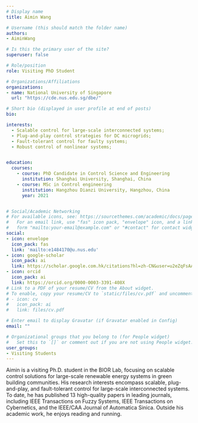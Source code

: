 ```yaml
---
# Display name
title: Aimin Wang

# Username (this should match the folder name)
authors:
- AiminWang

# Is this the primary user of the site?
superuser: false

# Role/position
role: Visiting PhD Student

# Organizations/Affiliations
organizations:
- name: National University of Singapore
  url: "https://cde.nus.edu.sg/dbe/"

# Short bio (displayed in user profile at end of posts)
bio:

interests:
  - Scalable control for large-scale interconnected systems;
  - Plug-and-play control strategies for DC microgrids;
  - Fault-tolerant control for faulty systems;
  - Robust control of nonlinear systems;


education:
  courses:
    - course: PhD Candidate in Control Science and Engineering
      institution: Shanghai University, Shanghai, China
    - course: MSc in Control engineering
      institution: Hangzhou Dianzi University, Hangzhou, China
      year: 2021


# Social/Academic Networking
# For available icons, see: https://sourcethemes.com/academic/docs/page-builder/#icons
#   For an email link, use "fas" icon pack, "envelope" icon, and a link in the
#   form "mailto:your-email@example.com" or "#contact" for contact widget.
social:
- icon: envelope
  icon_pack: fas
  link: 'mailto:e1484170@u.nus.edu'
- icon: google-scholar
  icon_pack: ai
  link: https://scholar.google.com.hk/citations?hl=zh-CN&user=u2eZqFsAAAAJ
- icon: orcid
  icon_pack: ai
  link: https://orcid.org/0000-0003-3391-408X
# Link to a PDF of your resume/CV from the About widget.
# To enable, copy your resume/CV to `static/files/cv.pdf` and uncomment the lines below.
# - icon: cv
#   icon_pack: ai
#   link: files/cv.pdf

# Enter email to display Gravatar (if Gravatar enabled in Config)
email: ""

# Organizational groups that you belong to (for People widget)
#   Set this to `[]` or comment out if you are not using People widget.
user_groups:
- Visiting Students
---
```

Aimin is a visiting Ph.D. student in the BIOR Lab, focusing on scalable control solutions for large-scale renewable energy systems in green building communities. His research interests encompass scalable, plug-and-play, and fault-tolerant control for large-scale interconnected systems. To date, he has published 13 high-quality papers in leading journals, including IEEE Transactions on Fuzzy Systems, IEEE Transactions on Cybernetics, and the IEEE/CAA Journal of Automatica Sinica. Outside his academic work, he enjoys reading and running.